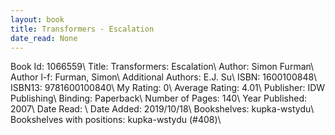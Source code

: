 ```yaml
---
layout: book
title: Transformers - Escalation
date_read: None
---
```


Book Id: 1066559\ 
Title: Transformers: Escalation\ 
Author: Simon Furman\ 
Author l-f: Furman, Simon\ 
Additional Authors: E.J. Su\ 
ISBN: 1600100848\ 
ISBN13: 9781600100840\ 
My Rating: 0\ 
Average Rating: 4.01\ 
Publisher: IDW Publishing\ 
Binding: Paperback\ 
Number of Pages: 140\ 
Year Published: 2007\ 
Date Read: \ 
Date Added: 2019/10/18\ 
Bookshelves: kupka-wstydu\ 
Bookshelves with positions: kupka-wstydu (#408)\ 

